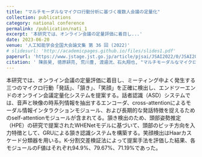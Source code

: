 ```yaml
---
title: "マルチモーダルなマイクロ行動分析に基づく複数人会議の定量化"
collection: publications
category: national conference
permalink: /publication/nati_1
excerpt: '本研究では、オンライン会議の定量評価に着目し...'
date: 2023-06-20
venue: '人工知能学会全国大会論文集 第 36 回 (2022)'
# slidesurl: 'http://academicpages.github.io/files/slides1.pdf'
paperurl: 'https://www.jstage.jst.go.jp/article/pjsai/JSAI2022/0/JSAI2022_1P1GS1004/_article/-char/ja/'
citation: ' 陳辰昊, 徳原耕亮, 荒川豊, 渡邉洸、石丸翔也, "マルチモーダルなマイクロ行動分析に基づく複数人会議の定量化," 人工知能学会全国大会論文集 第36回全国大会 (2022), no. 1P1-GS-10-04.'
---
```


本研究では、オンライン会議の定量評価に着目し、ミーティング中よく発生する三つのマイクロ行動「発話」、「頷き」、「笑顔」を正確に検出し、エンドツーエンドのオンライン会議定量化システムを提案する。話者認識（ASD）システムでは、音声と映像の時系列情報を抽出するエンコーダ、cross-attentionによるモーダル情報インタラクションモジュール、および長期的な発話特徴を捉えるためのself-attentionモジュールが含まれてる。頷き検出のため、頭部姿勢推定（HPE）の研究で提案されたWHENetモデルに基づいて、頭部のピッチ方向を入力特徴として、GRUによる頷き認識システムを構築する。笑顔検出はHaarカスケード分類器を用いる。K-分割交差検証法によって提案手法を評価した結果、各モジュールのF値はそれぞれ94.9%、79.67%、71.19%であった。

